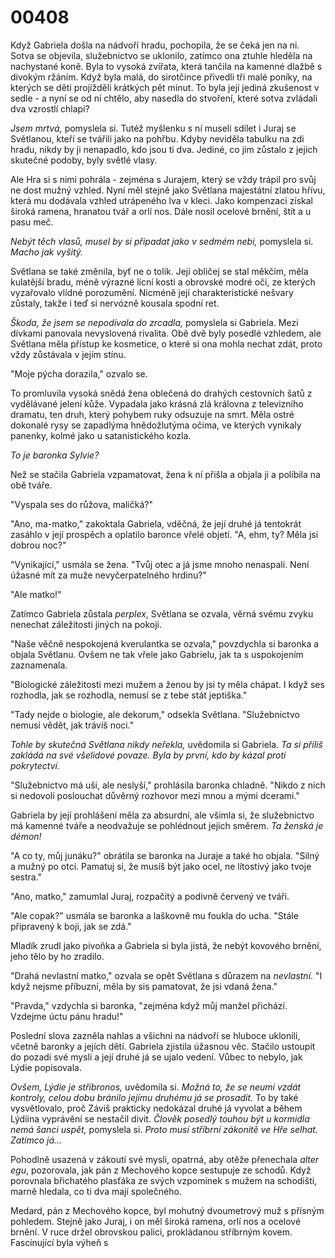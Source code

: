 # 00408

Když Gabriela došla na nádvoří hradu, pochopila, že se čeká jen na ni. Sotva se objevila, služebnictvo se uklonilo, zatímco ona ztuhle hleděla na nachystané koně. Byla to vysoká zvířata, která tančila na kamenné dlažbě s divokým ržáním. Když byla malá, do sirotčince přivedli tři malé poníky, na kterých se děti projížděli krátkých pět minut. To byla její jediná zkušenost v sedle - a nyní se od ní chtělo, aby nasedla do stvoření, které sotva zvládali dva vzrostlí chlapi?

*Jsem mrtvá,* pomyslela si. Tutéž myšlenku s ní museli sdílet i Juraj se Světlanou, kteří se tvářili jako na pohřbu. Kdyby neviděla tabulku na zdi hradu, nikdy by ji nenapadlo, kdo jsou ti dva. Jediné, co jim zůstalo z jejich skutečné podoby, byly světlé vlasy. 

Ale Hra si s nimi pohrála - zejména s Jurajem, který se vždy trápil pro svůj ne dost mužný vzhled. Nyní měl stejně jako Světlana majestátní zlatou hřívu, která mu dodávala vzhled utrápeného lva v kleci. Jako kompenzaci získal široká ramena, hranatou tvář a orlí nos. Dále nosil ocelové brnění, štít a u pasu meč.

*Nebýt těch vlasů, musel by si připadat jako v sedmém nebi,* pomyslela si. *Macho jak vyšitý.*

Světlana se také změnila, byť ne o tolik. Její obličej se stal měkčím, měla kulatější bradu, méně výrazné lícní kosti a obrovské modré oči, ze kterých vyzařovalo vlídné porozumění. Nicméně její charakteristické nešvary zůstaly, takže i teď si nervózně kousala spodní ret.

*Škoda, že jsem se nepodívala do zrcadla,* pomyslela si Gabriela. Mezi dívkami panovala nevyslovená rivalita. Obě dvě byly posedlé vzhledem, ale Světlana měla přístup ke kosmetice, o které si ona mohla nechat zdát, proto vždy zůstávala v jejím stínu.

"Moje pýcha dorazila," ozvalo se.

To promluvila vysoká snědá žena oblečená do drahých cestovních šatů z vydělávané jelení kůže. Vypadala jako krásná zlá královna z televizního dramatu, ten druh, který pohybem ruky odsuzuje na smrt. Měla ostré dokonalé rysy se zapadlýma hnědožlutýma očima, ve kterých vynikaly panenky, kolmé jako u satanistického kozla.

*To je baronka Sylvie?*

Než se stačila Gabriela vzpamatovat, žena k ní přišla a objala ji a políbila na obě tváře.

"Vyspala ses do růžova, maličká?"

"Ano, ma-matko," zakoktala Gabriela, vděčná, že její druhé já tentokrát zasáhlo v její prospěch a oplatilo baronce vřelé objetí. "A, ehm, ty? Měla jsi dobrou noc?"

"Vynikající," usmála se žena. "Tvůj otec a já jsme mnoho nenaspali. Není úžasné mít za muže nevyčerpatelného hrdinu?"

"Ale matko!"

Zatímco Gabriela zůstala *perplex*, Světlana se ozvala, věrná svému zvyku nenechat záležitosti jiných na pokoji.

"Naše věčně nespokojená kverulantka se ozvala," povzdychla si baronka a objala Světlanu. Ovšem ne tak vřele jako Gabrielu, jak ta s uspokojením zaznamenala.

"Biologické záležitosti mezi mužem a ženou by jsi ty měla chápat. I když ses rozhodla, jak se rozhodla, nemusí se z tebe stát jeptiška."

"Tady nejde o biologie, ale dekorum," odsekla Světlana. "Služebnictvo nemusí vědět, jak trávíš noci."

*Tohle by skutečná Světlana nikdy neřekla,* uvědomila si Gabriela. *Ta si příliš zakládá na své všelidové povaze. Byla by první, kdo by kázal proti pokrytectví.*

"Služebnictvo má uši, ale neslyší," prohlásila baronka chladně. "Nikdo z nich si nedovolí poslouchat důvěrný rozhovor mezi mnou a mými dcerami."

Gabriela by její prohlášení měla za absurdní, ale všimla si, že služebnictvo má kamenné tváře a neodvažuje se pohlédnout jejich směrem. *Ta ženská je démon!*

"A co ty, můj junáku?" obrátila se baronka na Juraje a také ho objala. "Silný a mužný po otci. Pamatuj si, že musíš být jako ocel, ne lítostivý jako tvoje sestra."

"Ano, matko," zamumlal Juraj, rozpačitý a podivně červený ve tváři.

"Ale copak?" usmála se baronka a laškovně mu foukla do ucha. "Stále připravený k boji, jak se zdá."

Mladík zrudl jako pivoňka a Gabriela si byla jistá, že nebýt kovového brnění, jeho tělo by ho zradilo.

"Drahá nevlastní matko," ozvala se opět Světlana s důrazem na *nevlastní*. "I když nejsme příbuzní, měla by sis pamatovat, že jsi vdaná žena."

"Pravda," vzdychla si baronka, "zejména když můj manžel přichází. Vzdejme úctu pánu hradu!"

Poslední slova zazněla nahlas a všichni na nádvoří se hluboce uklonili, včetně baronky a jejích dětí. Gabriela zjistila úžasnou věc. Stačilo ustoupit do pozadi své mysli a její druhé já se ujalo vedení. Vůbec to nebylo, jak Lýdie popisovala.

*Ovšem, Lýdie je stříbronos,* uvědomila si. *Možná to, že se neumí vzdát kontroly, celou dobu bránilo jejímu druhému já se prosadit.* To by také vysvětlovalo, proč Záviš prakticky nedokázal druhé já vyvolat a během Lýdiina vyprávění se nestačil divit. *Člověk posedlý touhou být u kormidla nemá šanci uspět,* pomyslela si. *Proto musí stříbrní zákonitě ve Hře selhat. Zatímco já...*   

Pohodlně usazená v zákoutí své mysli, opatrná, aby otěže přenechala *alter egu*, pozorovala, jak pán z Mechového kopce sestupuje ze schodů. Když porovnala břichatého plasťáka ze svých vzpomínek s mužem na schodišti, marně hledala, co ti dva mají společného.

Medard, pán z Mechového kopce, byl mohutný dvoumetrový muž s přísným pohledem. Stejně jako Juraj, i on měl široká ramena, orlí nos a ocelové brnění. V ruce držel obrovskou palici, prokládanou stříbrným kovem. Fascinující byla výheň s 
